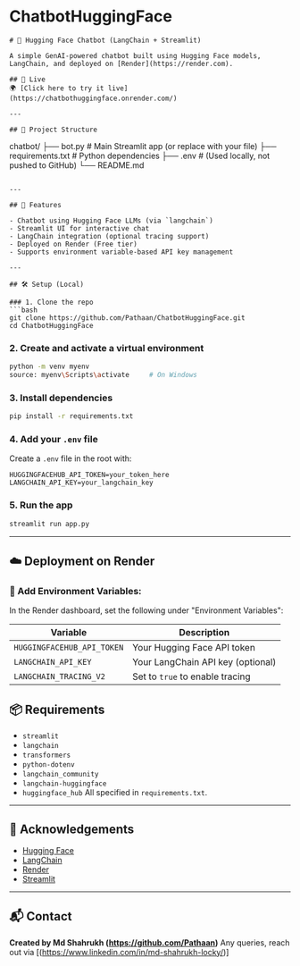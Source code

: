 # ChatbotHuggingFace

```
# 🤖 Hugging Face Chatbot (LangChain + Streamlit)

A simple GenAI-powered chatbot built using Hugging Face models, LangChain, and deployed on [Render](https://render.com).

## 🔗 Live 
🌍 [Click here to try it live](https://chatbothuggingface.onrender.com/)

---

## 📁 Project Structure

```

chatbot/
├── bot.py                # Main Streamlit app (or replace with your file)
├── requirements.txt      # Python dependencies
├── .env                  # (Used locally, not pushed to GitHub)
└── README.md

````

---

## 🚀 Features

- Chatbot using Hugging Face LLMs (via `langchain`)
- Streamlit UI for interactive chat
- LangChain integration (optional tracing support)
- Deployed on Render (Free tier)
- Supports environment variable-based API key management

---

## 🛠️ Setup (Local)

### 1. Clone the repo
```bash
git clone https://github.com/Pathaan/ChatbotHuggingFace.git
cd ChatbotHuggingFace
````

### 2. Create and activate a virtual environment

```bash
python -m venv myenv
source: myenv\Scripts\activate     # On Windows
```

### 3. Install dependencies

```bash
pip install -r requirements.txt
```

### 4. Add your `.env` file

Create a `.env` file in the root with:

```
HUGGINGFACEHUB_API_TOKEN=your_token_here
LANGCHAIN_API_KEY=your_langchain_key
```

### 5. Run the app

```bash
streamlit run app.py
```

---

## ☁️ Deployment on Render

### 🔐 Add Environment Variables:

In the Render dashboard, set the following under "Environment Variables":

| Variable                   | Description                       |
| -------------------------- | --------------------------------- |
| `HUGGINGFACEHUB_API_TOKEN` | Your Hugging Face API token       |
| `LANGCHAIN_API_KEY`        | Your LangChain API key (optional) |
| `LANGCHAIN_TRACING_V2`     | Set to `true` to enable tracing   |



## 📦 Requirements

* `streamlit`
* `langchain`
* `transformers`
* `python-dotenv`
* `langchain_community`
* `langchain-huggingface`
* `huggingface_hub`
All specified in `requirements.txt`.

---

## 🙌 Acknowledgements

* [Hugging Face](https://huggingface.co/)
* [LangChain](https://www.langchain.com/)
* [Render](https://render.com/)
* [Streamlit](https://streamlit.io/)

---

## 📬 Contact

**Created by Md Shahrukh (https://github.com/Pathaan)**
Any queries, reach out via [(https://www.linkedin.com/in/md-shahrukh-locky/)]

